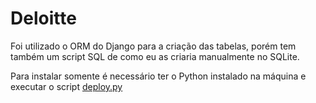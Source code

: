# Deloitte

Foi utilizado o ORM do Django para a criação das tabelas, porém tem também um script SQL de como eu as criaria manualmente no SQLite.

Para instalar somente é necessário ter o Python instalado na máquina e executar o script [deploy.py](https://raw.githubusercontent.com/mmanfro/deloitte/main/deploy.py)
